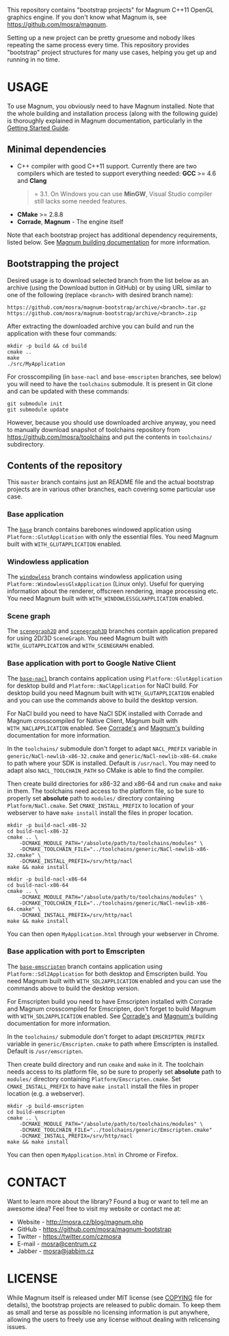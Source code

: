 This repository contains "bootstrap projects" for Magnum C++11 OpenGL graphics
engine. If you don't know what Magnum is, see https://github.com/mosra/magnum.

Setting up a new project can be pretty gruesome and nobody likes repeating the
same process every time. This repository provides "bootstrap" project
structures for many use cases, helping you get up and running in no time.

USAGE
=====

To use Magnum, you obviously need to have Magnum installed. Note that the whole
building and installation process (along with the following guide) is
thoroughly explained in Magnum documentation, particularly in the
[Getting Started Guide](http://mosra.cz/blog/magnum-doc/getting-started.html).

Minimal dependencies
--------------------

*   C++ compiler with good C++11 support. Currently there are two compilers
    which are tested to support everything needed: **GCC** >= 4.6 and **Clang**
    >= 3.1. On Windows you can use **MinGW**, Visual Studio compiler still
    lacks some needed features.
*   **CMake** >= 2.8.8
*   **Corrade**, **Magnum** - The engine itself

Note that each bootstrap project has additional dependency requirements, listed
below. See [Magnum building documentation](http://mosra.cz/blog/magnum-doc/building.html)
for more information.

Bootstrapping the project
-------------------------

Desired usage is to download selected branch from the list below as an archive
(using the Download button in GitHub) or by using URL similar to one of the
following (replace `<branch>` with desired branch name):

    https://github.com/mosra/magnum-bootstrap/archive/<branch>.tar.gz
    https://github.com/mosra/magnum-bootstrap/archive/<branch>.zip

After extracting the downloaded archive you can build and run the application
with these four commands:

    mkdir -p build && cd build
    cmake ..
    make
    ./src/MyApplication

For crosscompiling (in `base-nacl` and `base-emscripten` branches, see below)
you will need to have the `toolchains` submodule. It is present in Git clone
and can be updated with these commands:

    git submodule init
    git submodule update

However, because you should use downloaded archive anyway, you need to manually
download snapshot of toolchains repository from https://github.com/mosra/toolchains
and put the contents in `toolchains/` subdirectory.

Contents of the repository
--------------------------

This `master` branch contains just an README file and the actual bootstrap
projects are in various other branches, each covering some particular use case.

### Base application

The [`base`](https://github.com/mosra/magnum-bootstrap/tree/base) branch
contains barebones windowed application using `Platform::GlutApplication` with
only the essential files. You need Magnum built with `WITH_GLUTAPPLICATION`
enabled.

### Windowless application

The [`windowless`](https://github.com/mosra/magnum-bootstrap/tree/windowless)
branch contains windowless application using `Platform::WindowlessGlxApplication`
(Linux only). Useful for querying information about the renderer, offscreen
rendering, image processing etc. You need Magnum built with
`WITH_WINDOWLESSGLXAPPLICATION` enabled.

### Scene graph

The [`scenegraph2D`](https://github.com/mosra/magnum-bootstrap/tree/scenegraph2D)
and [`scenegraph3D`](https://github.com/mosra/magnum-bootstrap/tree/scenegraph3D)
branches contain application prepared for using 2D/3D `SceneGraph`. You need
Magnum built with `WITH_GLUTAPPLICATION` and `WITH_SCENEGRAPH` enabled.

### Base application with port to Google Native Client

The [`base-nacl`](https://github.com/mosra/magnum-bootstrap/tree/base-nacl)
branch contains application using `Platform::GlutApplication` for desktop build
and `Platform::NaClApplication` for NaCl build. For desktop build you need
Magnum built with `WITH_GLUTAPPLICATION` enabled and you can use the commands
above to build the desktop version.

For NaCl build you need to have NaCl SDK installed with Corrade and Magnum
crosscompiled for Native Client, Magnum built with `WITH_NACLAPPLICATION`
enabled. See [Corrade's](http://mosra.cz/blog/corrade-doc/building-corrade.html#building-cross-nacl)
and [Magnum's](http://mosra.cz/blog/magnum-doc/building.html#building-cross-nacl)
building documentation for more information.

In the `toolchains/` submodule don't forget to adapt `NACL_PREFIX` variable in
`generic/NaCl-newlib-x86-32.cmake` and `generic/NaCl-newlib-x86-64.cmake` to
path where your SDK is installed. Default is `/usr/nacl`. You may need to adapt
also `NACL_TOOLCHAIN_PATH` so CMake is able to find the compiler.

Then create build directories for x86-32 and x86-64 and run `cmake` and `make`
in them. The toolchains need access to the platform file, so be sure to
properly set **absolute** path to `modules/` directory containing
`Platform/NaCl.cmake`. Set `CMAKE_INSTALL_PREFIX` to location of your webserver
to have `make install` install the files in proper location.

    mkdir -p build-nacl-x86-32
    cd build-nacl-x86-32
    cmake .. \
        -DCMAKE_MODULE_PATH="/absolute/path/to/toolchains/modules" \
        -DCMAKE_TOOLCHAIN_FILE="../toolchains/generic/NaCl-newlib-x86-32.cmake" \
        -DCMAKE_INSTALL_PREFIX=/srv/http/nacl
    make && make install

    mkdir -p build-nacl-x86-64
    cd build-nacl-x86-64
    cmake .. \
        -DCMAKE_MODULE_PATH="/absolute/path/to/toolchains/modules" \
        -DCMAKE_TOOLCHAIN_FILE="../toolchains/generic/NaCl-newlib-x86-64.cmake" \
        -DCMAKE_INSTALL_PREFIX=/srv/http/nacl
    make && make install

You can then open `MyApplication.html` through your webserver in Chrome.

### Base application with port to Emscripten

The [`base-emscripten`](https://github.com/mosra/magnum-bootstrap/tree/base-emscripten)
branch contains application using `Platform::Sdl2Application` for both desktop
and Emscripten build. You need Magnum built with `WITH_SDL2APPLICATION` enabled
and you can use the commands above to build the desktop version.

For Emscripten build you need to have Emscripten installed with Corrade and
Magnum crosscompiled for Emscripten, don't forget to build Magnum with
`WITH_SDL2APPLICATION` enabled. See
[Corrade's](http://mosra.cz/blog/corrade-doc/building-corrade.html#building-cross-emscripten)
and [Magnum's](http://mosra.cz/blog/magnum-doc/building.html#building-cross-emscripten)
building documentation for more information.

In the `toolchains/` submodule don't forget to adapt `EMSCRIPTEN_PREFIX`
variable in `generic/Emscripten.cmake` to path where Emscripten is installed.
Default is `/usr/emscripten`.

Then create build directory and run `cmake` and `make` in it. The toolchain
needs access to its platform file, so be sure to properly set **absolute** path
to `modules/` directory containing `Platform/Emscripten.cmake`. Set
`CMAKE_INSTALL_PREFIX` to have `make install` install the files in proper
location (e.g. a webserver).

    mkdir -p build-emscripten
    cd build-emscripten
    cmake .. \
        -DCMAKE_MODULE_PATH="/absolute/path/to/toolchains/modules" \
        -DCMAKE_TOOLCHAIN_FILE="../toolchains/generic/Emscripten.cmake"
        -DCMAKE_INSTALL_PREFIX=/srv/http/nacl
    make && make install

You can then open `MyApplication.html` in Chrome or Firefox.

CONTACT
=======

Want to learn more about the library? Found a bug or want to tell me an awesome
idea? Feel free to visit my website or contact me at:

*   Website - http://mosra.cz/blog/magnum.php
*   GitHub - https://github.com/mosra/magnum-bootstrap
*   Twitter - https://twitter.com/czmosra
*   E-mail - mosra@centrum.cz
*   Jabber - mosra@jabbim.cz

LICENSE
=======

While Magnum itself is released under MIT license (see [COPYING](COPYING) file
for details), the bootstrap projects are released to public domain. To keep
them as small and terse as possible no licensing information is put anywhere,
allowing the users to freely use any license without dealing with relicensing
issues.
